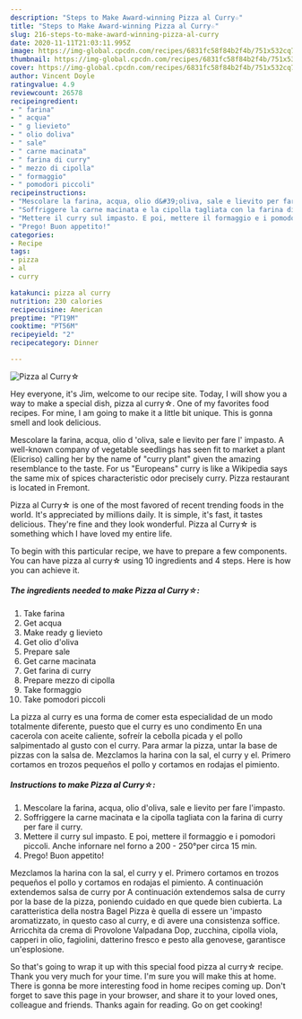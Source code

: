 ```yaml
---
description: "Steps to Make Award-winning Pizza al Curry☆"
title: "Steps to Make Award-winning Pizza al Curry☆"
slug: 216-steps-to-make-award-winning-pizza-al-curry
date: 2020-11-11T21:03:11.995Z
image: https://img-global.cpcdn.com/recipes/6831fc58f84b2f4b/751x532cq70/pizza-al-curry☆-recipe-main-photo.jpg
thumbnail: https://img-global.cpcdn.com/recipes/6831fc58f84b2f4b/751x532cq70/pizza-al-curry☆-recipe-main-photo.jpg
cover: https://img-global.cpcdn.com/recipes/6831fc58f84b2f4b/751x532cq70/pizza-al-curry☆-recipe-main-photo.jpg
author: Vincent Doyle
ratingvalue: 4.9
reviewcount: 26578
recipeingredient:
- " farina"
- " acqua"
- " g lievieto"
- " olio doliva"
- " sale"
- " carne macinata"
- " farina di curry"
- " mezzo di cipolla"
- " formaggio"
- " pomodori piccoli"
recipeinstructions:
- "Mescolare la farina, acqua, olio d&#39;oliva, sale e lievito per fare l&#39;impasto."
- "Soffriggere la carne macinata e la cipolla tagliata con la farina di curry per fare il curry."
- "Mettere il curry sul impasto. E poi, mettere il formaggio e i pomodori piccoli. Anche infornare nel forno a 200 - 250°per circa 15 min."
- "Prego! Buon appetito!"
categories:
- Recipe
tags:
- pizza
- al
- curry

katakunci: pizza al curry 
nutrition: 230 calories
recipecuisine: American
preptime: "PT19M"
cooktime: "PT56M"
recipeyield: "2"
recipecategory: Dinner

---
```



![Pizza al Curry☆](https://img-global.cpcdn.com/recipes/6831fc58f84b2f4b/751x532cq70/pizza-al-curry☆-recipe-main-photo.jpg)

Hey everyone, it's Jim, welcome to our recipe site. Today, I will show you a way to make a special dish, pizza al curry☆. One of my favorites food recipes. For mine, I am going to make it a little bit unique. This is gonna smell and look delicious.

Mescolare la farina, acqua, olio d &#39;oliva, sale e lievito per fare l&#39; impasto. A well-known company of vegetable seedlings has seen fit to market a plant (Elicriso) calling her by the name of &#34;curry plant&#34; given the amazing resemblance to the taste. For us &#34;Europeans&#34; curry is like a Wikipedia says the same mix of spices characteristic odor precisely curry. Pizza restaurant is located in Fremont.

Pizza al Curry☆ is one of the most favored of recent trending foods in the world. It's appreciated by millions daily. It is simple, it's fast, it tastes delicious. They're fine and they look wonderful. Pizza al Curry☆ is something which I have loved my entire life.


To begin with this particular recipe, we have to prepare a few components. You can have pizza al curry☆ using 10 ingredients and 4 steps. Here is how you can achieve it.

<!--inarticleads1-->

##### The ingredients needed to make Pizza al Curry☆:

1. Take  farina
1. Get  acqua
1. Make ready  g lievieto
1. Get  olio d&#39;oliva
1. Prepare  sale
1. Get  carne macinata
1. Get  farina di curry
1. Prepare  mezzo di cipolla
1. Take  formaggio
1. Take  pomodori piccoli


La pizza al curry es una forma de comer esta especialidad de un modo totalmente diferente, puesto que el curry es uno condimento En una cacerola con aceite caliente, sofreír la cebolla picada y el pollo salpimentado al gusto con el curry. Para armar la pizza, untar la base de pizzas con la salsa de. Mezclamos la harina con la sal, el curry y el. Primero cortamos en trozos pequeños el pollo y cortamos en rodajas el pimiento. 

<!--inarticleads2-->

##### Instructions to make Pizza al Curry☆:

1. Mescolare la farina, acqua, olio d&#39;oliva, sale e lievito per fare l&#39;impasto.
1. Soffriggere la carne macinata e la cipolla tagliata con la farina di curry per fare il curry.
1. Mettere il curry sul impasto. E poi, mettere il formaggio e i pomodori piccoli. Anche infornare nel forno a 200 - 250°per circa 15 min.
1. Prego! Buon appetito!


Mezclamos la harina con la sal, el curry y el. Primero cortamos en trozos pequeños el pollo y cortamos en rodajas el pimiento. A continuación extendemos salsa de curry por A continuación extendemos salsa de curry por la base de la pizza, poniendo cuidado en que quede bien cubierta. La caratteristica della nostra Bagel Pizza è quella di essere un &#39;impasto aromatizzato, in questo caso al curry, e di avere una consistenza soffice. Arricchita da crema di Provolone Valpadana Dop, zucchina, cipolla viola, capperi in olio, fagiolini, datterino fresco e pesto alla genovese, garantisce un&#39;esplosione. 

So that's going to wrap it up with this special food pizza al curry☆ recipe. Thank you very much for your time. I'm sure you will make this at home. There is gonna be more interesting food in home recipes coming up. Don't forget to save this page in your browser, and share it to your loved ones, colleague and friends. Thanks again for reading. Go on get cooking!
